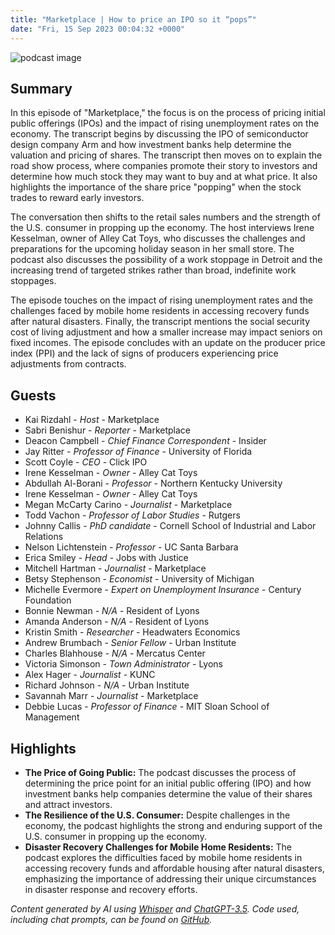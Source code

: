 ```yaml
---
title: "Marketplace | How to price an IPO so it “pops”"
date: "Fri, 15 Sep 2023 00:04:32 +0000"
---
```


![podcast image](https://www.marketplace.org/wp-content/uploads/2019/05/MP_show-1.png)

## Summary

In this episode of "Marketplace," the focus is on the process of pricing initial public offerings (IPOs) and the impact of rising unemployment rates on the economy. The transcript begins by discussing the IPO of semiconductor design company Arm and how investment banks help determine the valuation and pricing of shares. The transcript then moves on to explain the road show process, where companies promote their story to investors and determine how much stock they may want to buy and at what price. It also highlights the importance of the share price "popping" when the stock trades to reward early investors.

The conversation then shifts to the retail sales numbers and the strength of the U.S. consumer in propping up the economy. The host interviews Irene Kesselman, owner of Alley Cat Toys, who discusses the challenges and preparations for the upcoming holiday season in her small store. The podcast also discusses the possibility of a work stoppage in Detroit and the increasing trend of targeted strikes rather than broad, indefinite work stoppages.

The episode touches on the impact of rising unemployment rates and the challenges faced by mobile home residents in accessing recovery funds after natural disasters. Finally, the transcript mentions the social security cost of living adjustment and how a smaller increase may impact seniors on fixed incomes. The episode concludes with an update on the producer price index (PPI) and the lack of signs of producers experiencing price adjustments from contracts.

## Guests

- Kai Rizdahl - _Host_ - Marketplace
- Sabri Benishur - _Reporter_ - Marketplace
- Deacon Campbell - _Chief Finance Correspondent_ - Insider
- Jay Ritter - _Professor of Finance_ - University of Florida
- Scott Coyle - _CEO_ - Click IPO
- Irene Kesselman - _Owner_ - Alley Cat Toys
- Abdullah Al-Borani - _Professor_ - Northern Kentucky University
- Irene Kesselman - _Owner_ - Alley Cat Toys
- Megan McCarty Carino - _Journalist_ - Marketplace
- Todd Vachon - _Professor of Labor Studies_ - Rutgers
- Johnny Callis - _PhD candidate_ - Cornell School of Industrial and Labor Relations
- Nelson Lichtenstein - _Professor_ - UC Santa Barbara
- Erica Smiley - _Head_ - Jobs with Justice
- Mitchell Hartman - _Journalist_ - Marketplace
- Betsy Stephenson - _Economist_ - University of Michigan
- Michelle Evermore - _Expert on Unemployment Insurance_ - Century Foundation
- Bonnie Newman - _N/A_ - Resident of Lyons
- Amanda Anderson - _N/A_ - Resident of Lyons
- Kristin Smith - _Researcher_ - Headwaters Economics
- Andrew Brumbach - _Senior Fellow_ - Urban Institute
- Charles Blahhouse - _N/A_ - Mercatus Center
- Victoria Simonson - _Town Administrator_ - Lyons
- Alex Hager - _Journalist_ - KUNC
- Richard Johnson - _N/A_ - Urban Institute
- Savannah Marr - _Journalist_ - Marketplace
- Debbie Lucas - _Professor of Finance_ - MIT Sloan School of Management

## Highlights

- **The Price of Going Public:** The podcast discusses the process of determining the price point for an initial public offering (IPO) and how investment banks help companies determine the value of their shares and attract investors.
- **The Resilience of the U.S. Consumer:** Despite challenges in the economy, the podcast highlights the strong and enduring support of the U.S. consumer in propping up the economy.
- **Disaster Recovery Challenges for Mobile Home Residents:** The podcast explores the difficulties faced by mobile home residents in accessing recovery funds and affordable housing after natural disasters, emphasizing the importance of addressing their unique circumstances in disaster response and recovery efforts.

_Content generated by AI using [Whisper](https://openai.com/research/whisper) and [ChatGPT-3.5](https://openai.com/blog/chatgpt). Code used, including chat prompts, can be found on [GitHub](https://github.com/dustinbrownman/podcast-parser/blob/main/app/functions.py)._

